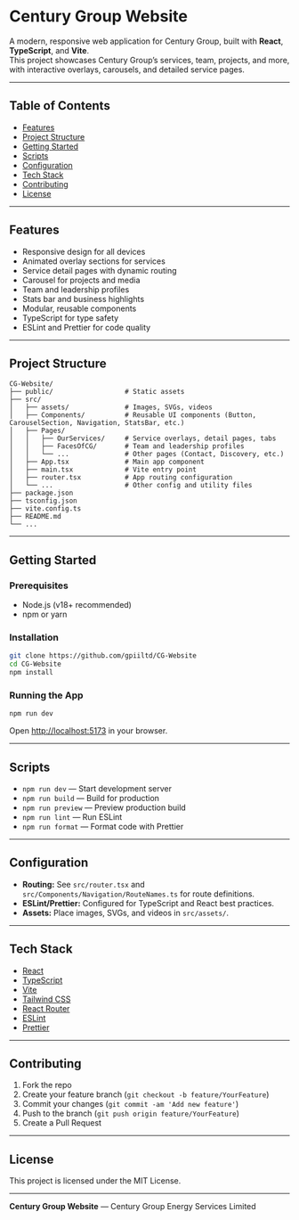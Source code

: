 # Century Group Website

A modern, responsive web application for Century Group, built with **React**, **TypeScript**, and **Vite**.  
This project showcases Century Group’s services, team, projects, and more, with interactive overlays, carousels, and detailed service pages.

---

## Table of Contents

- [Features](#features)
- [Project Structure](#project-structure)
- [Getting Started](#getting-started)
- [Scripts](#scripts)
- [Configuration](#configuration)
- [Tech Stack](#tech-stack)
- [Contributing](#contributing)
- [License](#license)

---

## Features

- Responsive design for all devices
- Animated overlay sections for services
- Service detail pages with dynamic routing
- Carousel for projects and media
- Team and leadership profiles
- Stats bar and business highlights
- Modular, reusable components
- TypeScript for type safety
- ESLint and Prettier for code quality

---

## Project Structure

```
CG-Website/
├── public/                  # Static assets
├── src/
│   ├── assets/              # Images, SVGs, videos
│   ├── Components/          # Reusable UI components (Button, CarouselSection, Navigation, StatsBar, etc.)
│   ├── Pages/
│   │   ├── OurServices/     # Service overlays, detail pages, tabs
│   │   ├── FacesOfCG/       # Team and leadership profiles
│   │   └── ...              # Other pages (Contact, Discovery, etc.)
│   ├── App.tsx              # Main app component
│   ├── main.tsx             # Vite entry point
│   ├── router.tsx           # App routing configuration
│   └── ...                  # Other config and utility files
├── package.json
├── tsconfig.json
├── vite.config.ts
├── README.md
└── ...
```

---

## Getting Started

### Prerequisites

- Node.js (v18+ recommended)
- npm or yarn

### Installation

```bash
git clone https://github.com/gpiiltd/CG-Website
cd CG-Website
npm install
```

### Running the App

```bash
npm run dev
```

Open [http://localhost:5173](http://localhost:5173) in your browser.

---

## Scripts

- `npm run dev` — Start development server
- `npm run build` — Build for production
- `npm run preview` — Preview production build
- `npm run lint` — Run ESLint
- `npm run format` — Format code with Prettier

---

## Configuration

- **Routing:** See `src/router.tsx` and `src/Components/Navigation/RouteNames.ts` for route definitions.
- **ESLint/Prettier:** Configured for TypeScript and React best practices.
- **Assets:** Place images, SVGs, and videos in `src/assets/`.

---

## Tech Stack

- [React](https://react.dev/)
- [TypeScript](https://www.typescriptlang.org/)
- [Vite](https://vitejs.dev/)
- [Tailwind CSS](https://tailwindcss.com/)
- [React Router](https://reactrouter.com/)
- [ESLint](https://eslint.org/)
- [Prettier](https://prettier.io/)

---

## Contributing

1. Fork the repo
2. Create your feature branch (`git checkout -b feature/YourFeature`)
3. Commit your changes (`git commit -am 'Add new feature'`)
4. Push to the branch (`git push origin feature/YourFeature`)
5. Create a Pull Request

---

## License

This project is licensed under the MIT License.

---

**Century Group Website** —  Century Group Energy Services Limited